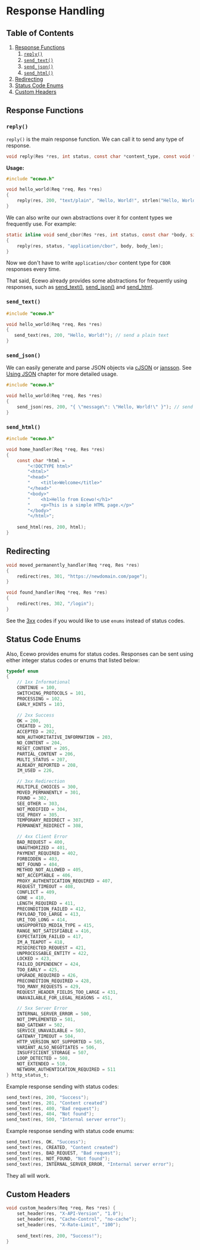 # Response Handling

## Table of Contents

1. [Response Functions](#response-functions)
    1. [`reply()`](#reply)
    2. [`send_text()`](#send_text)
    3. [`send_json()`](#send_json)
    4. [`send_html()`](#send_html)
2. [Redirecting](#redirecting)
3. [Status Code Enums](#status-code-enums)
4. [Custom Headers](#custom-headers)

## Response Functions

### `reply()`

`reply()` is the main response function. We can call it to send any type of response.

```c
void reply(Res *res, int status, const char *content_type, const void *body, size_t body_len);
```

**Usage:**

```c
#include "ecewo.h"

void hello_world(Req *req, Res *res)
{
    reply(res, 200, "text/plain", "Hello, World!", strlen("Hello, World!"));
}
```

We can also write our own abstractions over it for content types we frequently use. For example:

```c
static inline void send_cbor(Res *res, int status, const char *body, size_t body_len)
{
    reply(res, status, "application/cbor", body, body_len);
}
```

Now we don't have to write `application/cbor` content type for `CBOR` responses every time.

That said, Ecewo already provides some abstractions for frequently using responses, such as [send_text()](#send_text), [send_json()](#send_json) and [send_html](#send_html).

### `send_text()`

```c
#include "ecewo.h"

void hello_world(Req *req, Res *res)
{
   send_text(res, 200, "Hello, World!"); // send a plain text
}
```

### `send_json()`

We can easily generate and parse JSON objects via [cJSON](https://github.com/DaveGamble/cJSON) or [jansson](https://github.com/akheron/jansson). See [Using JSON](/docs/examples/using_json.md) chapter for more detailed usage.

```c
#include "ecewo.h"

void hello_world(Req *req, Res *res)
{
    send_json(res, 200, "{ \"message\": \"Hello, World!\" }"); // send a JSON
}
```

### `send_html()`

```c
#include "ecewo.h"

void home_handler(Req *req, Res *res)
{
    const char *html = 
        "<!DOCTYPE html>"
        "<html>"
        "<head>"
        "    <title>Welcome</title>"
        "</head>"
        "<body>"
        "    <h1>Hello from Ecewo!</h1>"
        "    <p>This is a simple HTML page.</p>"
        "</body>"
        "</html>";
    
    send_html(res, 200, html);
}
```

## Redirecting

```c
void moved_permanently_handler(Req *req, Res *res)
{
    redirect(res, 301, "https://newdomain.com/page");
}

void found_handler(Req *req, Res *res)
{
    redirect(res, 302, "/login");
}
```

See the [3xx](#status-code-enums) codes if you would like to use `enums` instead of status codes.

## Status Code Enums

Also, Ecewo provides enums for status codes. Responses can be sent using either integer status codes or enums that listed below:

```c
typedef enum
{
    // 1xx Informational
    CONTINUE = 100,
    SWITCHING_PROTOCOLS = 101,
    PROCESSING = 102,
    EARLY_HINTS = 103,

    // 2xx Success
    OK = 200,
    CREATED = 201,
    ACCEPTED = 202,
    NON_AUTHORITATIVE_INFORMATION = 203,
    NO_CONTENT = 204,
    RESET_CONTENT = 205,
    PARTIAL_CONTENT = 206,
    MULTI_STATUS = 207,
    ALREADY_REPORTED = 208,
    IM_USED = 226,

    // 3xx Redirection
    MULTIPLE_CHOICES = 300,
    MOVED_PERMANENTLY = 301,
    FOUND = 302,
    SEE_OTHER = 303,
    NOT_MODIFIED = 304,
    USE_PROXY = 305,
    TEMPORARY_REDIRECT = 307,
    PERMANENT_REDIRECT = 308,

    // 4xx Client Error
    BAD_REQUEST = 400,
    UNAUTHORIZED = 401,
    PAYMENT_REQUIRED = 402,
    FORBIDDEN = 403,
    NOT_FOUND = 404,
    METHOD_NOT_ALLOWED = 405,
    NOT_ACCEPTABLE = 406,
    PROXY_AUTHENTICATION_REQUIRED = 407,
    REQUEST_TIMEOUT = 408,
    CONFLICT = 409,
    GONE = 410,
    LENGTH_REQUIRED = 411,
    PRECONDITION_FAILED = 412,
    PAYLOAD_TOO_LARGE = 413,
    URI_TOO_LONG = 414,
    UNSUPPORTED_MEDIA_TYPE = 415,
    RANGE_NOT_SATISFIABLE = 416,
    EXPECTATION_FAILED = 417,
    IM_A_TEAPOT = 418,
    MISDIRECTED_REQUEST = 421,
    UNPROCESSABLE_ENTITY = 422,
    LOCKED = 423,
    FAILED_DEPENDENCY = 424,
    TOO_EARLY = 425,
    UPGRADE_REQUIRED = 426,
    PRECONDITION_REQUIRED = 428,
    TOO_MANY_REQUESTS = 429,
    REQUEST_HEADER_FIELDS_TOO_LARGE = 431,
    UNAVAILABLE_FOR_LEGAL_REASONS = 451,

    // 5xx Server Error
    INTERNAL_SERVER_ERROR = 500,
    NOT_IMPLEMENTED = 501,
    BAD_GATEWAY = 502,
    SERVICE_UNAVAILABLE = 503,
    GATEWAY_TIMEOUT = 504,
    HTTP_VERSION_NOT_SUPPORTED = 505,
    VARIANT_ALSO_NEGOTIATES = 506,
    INSUFFICIENT_STORAGE = 507,
    LOOP_DETECTED = 508,
    NOT_EXTENDED = 510,
    NETWORK_AUTHENTICATION_REQUIRED = 511
} http_status_t;
```

Example response sending with status codes:

```c
send_text(res, 200, "Success");
send_text(res, 201, "Content created")
send_text(res, 400, "Bad request");
send_text(res, 404, "Not found");
send_text(res, 500, "Internal server error");
```

Example response sending with status code enums:

```c
send_text(res, OK, "Success");
send_text(res, CREATED, "Content created")
send_text(res, BAD_REQUEST, "Bad request");
send_text(res, NOT_FOUND, "Not found");
send_text(res, INTERNAL_SERVER_ERROR, "Internal server error");
```

They all will work.

## Custom Headers

```c
void custom_headers(Req *req, Res *res) {
    set_header(res, "X-API-Version", "1.0");
    set_header(res, "Cache-Control", "no-cache");
    set_header(res, "X-Rate-Limit", "100");
    
    send_text(res, 200, "Success!");
}
```
